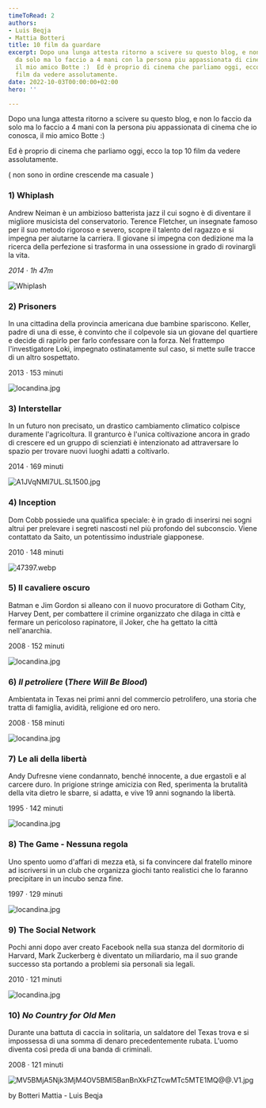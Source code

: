 ```yaml
---
timeToRead: 2
authors:
- Luis Beqja
- Mattia Botteri
title: 10 film da guardare
excerpt: Dopo una lunga attesta ritorno a scivere su questo blog, e non lo faccio
  da solo ma lo faccio a 4 mani con la persona piu appassionata di cinema che io conosca,
  il mio amico Botte :)  Ed è proprio di cinema che parliamo oggi, ecco la top 10
  film da vedere assolutamente.
date: 2022-10-03T00:00:00+02:00
hero: ''

---
```

Dopo una lunga attesta ritorno a scivere su questo blog, e non lo faccio da solo ma lo faccio a 4 mani con la persona piu appassionata di cinema che io conosca, il mio amico Botte :)

Ed è proprio di cinema che parliamo oggi, ecco la top 10 film da vedere assolutamente.

( non sono in ordine crescende ma casuale )

### 1) **Whiplash**

Andrew Neiman è un ambizioso batterista jazz il cui sogno è di diventare il migliore musicista del conservatorio. Terence Fletcher, un insegnate famoso per il suo metodo rigoroso e severo, scopre il talento del ragazzo e si impegna per aiutarne la carriera. Il giovane si impegna con dedizione ma la ricerca della perfezione si trasforma in una ossessione in grado di rovinargli la vita.

_2014 ‧ 1h 47m_

![Whiplash](/images/locandina-1-1.jpg "Whiplash")

### 2) Prisoners

In una cittadina della provincia americana due bambine spariscono. Keller, padre di una di esse, è convinto che il colpevole sia un giovane del quartiere e decide di rapirlo per farlo confessare con la forza. Nel frattempo l'investigatore Loki, impegnato ostinatamente sul caso, si mette sulle tracce di un altro sospettato.

2013 ‧ 153 minuti

![locandina.jpg](https://s3-us-west-2.amazonaws.com/secure.notion-static.com/25150844-1f7c-47a4-b7bc-2715252f3095/locandina.jpg)

### 3) Interstellar

In un futuro non precisato, un drastico cambiamento climatico colpisce duramente l'agricoltura. Il granturco è l'unica coltivazione ancora in grado di crescere ed un gruppo di scienziati è intenzionato ad attraversare lo spazio per trovare nuovi luoghi adatti a coltivarlo.

2014 ‧ 169 minuti

![A1JVqNMI7UL.SL1500.jpg](https://s3-us-west-2.amazonaws.com/secure.notion-static.com/85b52ab2-40a6-49c7-b508-f991705f87ce/A1JVqNMI7UL._SL1500_.jpg)

### 4) Inception

Dom Cobb possiede una qualifica speciale: è in grado di inserirsi nei sogni altrui per prelevare i segreti nascosti nel più profondo del subconscio. Viene contattato da Saito, un potentissimo industriale giapponese.

2010 ‧ 148 minuti

![47397.webp](https://s3-us-west-2.amazonaws.com/secure.notion-static.com/183f8148-8b83-4e7c-a807-9c2ee31fd15d/47397.webp)

### 5) Il cavaliere oscuro

Batman e Jim Gordon si alleano con il nuovo procuratore di Gotham City, Harvey Dent, per combattere il crimine organizzato che dilaga in città e fermare un pericoloso rapinatore, il Joker, che ha gettato la città nell'anarchia.

2008 ‧ 152 minuti

![locandina.jpg](https://s3-us-west-2.amazonaws.com/secure.notion-static.com/21bd55b4-5123-4181-a3db-cca7948a18a2/locandina.jpg)

### 6) **_Il petroliere_** (_There Will Be Blood_)

Ambientata in Texas nei primi anni del commercio petrolifero, una storia che tratta di famiglia, avidità, religione ed oro nero.

2008 ‧ 158 minuti

![locandina.jpg](https://s3-us-west-2.amazonaws.com/secure.notion-static.com/75a1c805-92ad-44ee-88ef-43d5b79dee35/locandina.jpg)

### 7) Le ali della libertà

Andy Dufresne viene condannato, benché innocente, a due ergastoli e al carcere duro. In prigione stringe amicizia con Red, sperimenta la brutalità della vita dietro le sbarre, si adatta, e vive 19 anni sognando la libertà.

1995 ‧ 142 minuti

![locandina.jpg](https://s3-us-west-2.amazonaws.com/secure.notion-static.com/63cb03ad-5495-46ce-aac0-6d9d13ea6514/locandina.jpg)

### 8) **The Game - Nessuna regola**

Uno spento uomo d'affari di mezza età, si fa convincere dal fratello minore ad iscriversi in un club che organizza giochi tanto realistici che lo faranno precipitare in un incubo senza fine.

1997 ‧ 129 minuti

![locandina.jpg](https://s3-us-west-2.amazonaws.com/secure.notion-static.com/b64de6e8-b583-4d9a-b0cc-ca5377e520fa/locandina.jpg)

### 9) The Social Network

Pochi anni dopo aver creato Facebook nella sua stanza del dormitorio di Harvard, Mark Zuckerberg è diventato un miliardario, ma il suo grande successo sta portando a problemi sia personali sia legali.

2010 ‧ 121 minuti

![locandina.jpg](https://s3-us-west-2.amazonaws.com/secure.notion-static.com/71cfa0f6-d2a1-4012-9ac7-6ffb60675957/locandina.jpg)

### 10) **_No Country for Old Men_**

Durante una battuta di caccia in solitaria, un saldatore del Texas trova e si impossessa di una somma di denaro precedentemente rubata. L'uomo diventa così preda di una banda di criminali.

2008 ‧ 121 minuti

![MV5BMjA5Njk3MjM4OV5BMl5BanBnXkFtZTcwMTc5MTE1MQ@@.V1.jpg](https://s3-us-west-2.amazonaws.com/secure.notion-static.com/5f6ad2c1-c555-4a3f-9958-cf2b50bc7d32/MV5BMjA5Njk3MjM4OV5BMl5BanBnXkFtZTcwMTc5MTE1MQ._V1_.jpg)

by Botteri Mattia - Luis Beqja